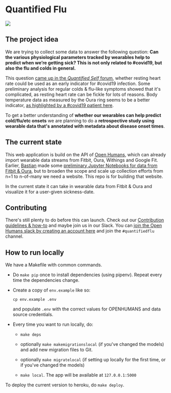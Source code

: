 # Quantified Flu

![](/static/img/example_graph.png)

## The project idea

We are trying to collect some data to answer the following question: **Can the various physiological parameters tracked by wearables help to predict when we’re getting sick? This is not only related to #covid19, but also the flu and colds in general.**

This question [came up in the *Quantified Self* forum](https://forum.quantifiedself.com/t/using-resting-heart-rate-for-early-warning-of-coronavirus-infection/7864/16), whether resting heart rate could be used as an early indicator for #covid19 infection. Some preliminary analysis for regular colds & flu-like symptoms showed that it's complicated, as resting heart rate can be fickle for lots of reasons. Body temperature data as measured by the Oura ring seems to be a better indicator, [as highlighted by a #covid19 patient here](https://perjantaikokki.fi/2020/03/14/greetings-from-a-corona-positive-patient-from-quarantine/).

To get a better understanding of **whether our wearables can help predict cold/flu/etc onsets** we are planning to do a **retrospective study using wearable data that's annotated with metadata about disease onset times**.

## The current state

This web application is build on the API of [Open Humans](https://www.openhumans.org), which can already import wearable data streams from Fitbit, Oura, Withings and Google Fit. Earlier, [Bastian](github.com/gedankenstuecke/) made some [preliminary Jupyter Notebooks for data from Fitbit & Oura](https://exploratory.openhumans.org/search/?search_term=quantifiedflu&search_field=tags), but to broaden the scope and scale up collection efforts from n=1 to n-of-many we need a website. This repo is for building that website.

In the current state it can take in wearable data from Fitbit & Oura and visualize it for a user-given sickness-date.

## Contributing

There's still plenty to do before this can launch. Check out our [Contribution guidelines & how-to](/CONTRIBUTING.md) and maybe join us in our Slack. You can [join the Open Humans slack by creating an account here](http://slackin.openhumans.org/) and join the `#quantifiedflu` channel.

## How to run locally

We have a Makefile with common commands.

- Do `make pip` once to install dependencies (using pipenv). Repeat every time the dependencies change.

- Create a copy of `env.example` like so:

    `cp env.example .env`

    and populate `.env` with the correct values for OPENHUMANS and data source credentials.

- Every time you want to run locally, do:
    - `make deps`

    - optionally `make makemigrationslocal` (if you've changed the models) and add new migration files to Git.

    - optionally `make migratelocal` (if setting up locally for the first time, or if you've changed the models)

    - `make local`. The app will be available at `127.0.0.1:5000`

To deploy the current version to heroku, do `make deploy`.